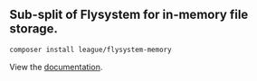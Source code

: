 ## Sub-split of Flysystem for in-memory file storage.

```bash
composer install league/flysystem-memory
```

View the [documentation](https://flysystem.thephpleague.com/v2/docs/adapter/in-memory/).

